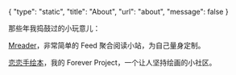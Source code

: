 {
	"type": "static",
	"title": "About",
	"url": "about",
	"message": false
}

那些年我捣鼓过的小玩意儿：

[Mreader](http://mreader.sinaapp.com)，非常简单的 Feed 聚合阅读小站，为自己量身定制。

[恋恋手绘本](http://www.shouhuiben.com)，我的 Forever Project，一个让人坚持绘画的小社区。
